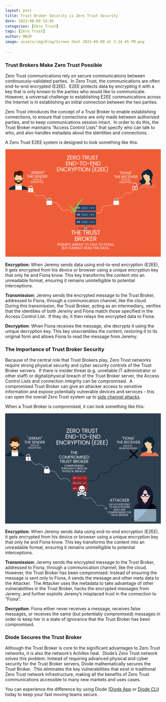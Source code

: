 ```yaml
---
layout: post
title: Trust Broker Security is Zero Trust Security
date: 2023-08-09 14:45
categories: [Zero Trust]
tags: [Zero Trust]
author: MNJR
image: assets/img/blog/Screen Shot 2023-08-09 at 3.34.45 PM.png

---
```

### Trust Brokers Make Zero Trust Possible

Zero Trust communications rely on secure communications between continuously-validated parties.  In Zero Trust, the communications are often end-to-end encrypted (E2EE).  E2EE protects data by encrypting it with a key that is only known to the parties who would like to communicate. However, a universal challenge to establishing E2EE communications across the Internet is in establishing an initial connection between the two parties.  

Zero Trust introduces the concept of a Trust Broker to enable establishing connections, to ensure that connections are only made between authorized parties, and to keep communications session intact.  In order to do this, the Trust Broker maintains “Access Control Lists” that specify who can talk to who, and also handles metadata about the identities and connections.

A Zero Trust E2EE system is designed to look something like this:

<img src="../assets/img/blog/e2ee-goes-right.png" width="600" alt="Image of When E2EE Goes Right">

**Encryption:** When Jeremy sends data using end-to-end encryption (E2EE), it gets encrypted from his device or browser using a unique encryption key that only he and Fiona know. This key transforms the content into an unreadable format, ensuring it remains unintelligible to potential interceptions.

**Transmission:** Jeremy sends the encrypted message to the Trust Broker, addressed to Fiona, through a communication channel, like the cloud. During this transmission, the Trust Broker, acting as an intermediary, verifies that the identities of both Jeremy and Fiona match those specified in the Access Control List.  If they do, it then relays the encrypted data to Fiona. 

**Decryption**: When Fiona receives the message, she decrypts it using the unique decryption key. This key unscrambles the content, restoring it to its original form and allows Fiona to read the message from Jeremy.


### The Importance of Trust Broker Security

Because of the central role that Trust Brokers play, Zero Trust networks require strong physical security and cyber security controls of the Trust Broker servers.  If there is insider threat (e.g. unreliable IT administrator or other staff) or digital/physical breach of the Trust Broker server, the Access Control Lists and connection integrity can be compromised.  A compromised Trust Broker can give an attacker access to sensitive information and expose potentially vulnerable devices and services - this can open the overall Zero Trust system up to [side channel attacks](https://en.wikipedia.org/wiki/Side-channel_attack).

When a Trust Broker is compromised, it can look something like this:

<img src="../assets/img/blog/e2ee-goes-wrong.png" width="600" alt="Image of When E2EE Goes Wrong">

**Encryption:** When Jeremy sends data using end-to-end encryption (E2EE), it gets encrypted from his device or browser using a unique encryption key that only he and Fiona know. This key transforms the content into an unreadable format, ensuring it remains unintelligible to potential interceptions.

**Transmission:** Jeremy sends the encrypted message to the Trust Broker, addressed to Fiona, through a communication channel, like the cloud. However, the Trust Broker has been compromised: Instead of ensuring the message is sent only to Fiona, it sends the message and other meta data to the Attacker.  The Attacker uses the metadata to take advantage of other vulnerabilities in the Trust Broker, hacks the encrypted messages from Jeremy, and further exploits Jeremy’s misplaced trust in the connection to “Fiona”. 

**Decryption**: Fiona either never receives a message, receives false messages, or receives the same (but potentially compromised) messages in order to keep her in a state of ignorance that the Trust Broker has been compromised.


### Diode Secures the Trust Broker

Although the Trust Broker is core to the significant advantages to Zero Trust networks, it is also the network’s Achilles heal.  Diode’s Zero Trust network solves this problem: Instead of requiring advanced physical and cyber security for the Trust Broker servers, Diode mathematically secures the Trust Broker.  This eliminates the key vulnerabilities that exist in traditional Zero Trust network infrastructure, making all the benefits of Zero Trust communications accessible to many new markets and uses cases.

You can experience the difference by using Diode ([Diode App](https://diode.io/#download-app) or [Diode CLI](https://diode.io/#download-cli)) today to keep your fast moving teams secure.
